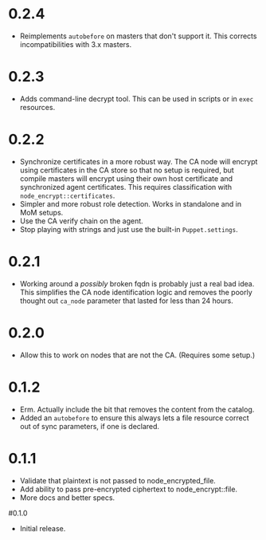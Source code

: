 # 0.2.4

* Reimplements `autobefore` on masters that don't support it. This corrects
  incompatibilities with 3.x masters.

# 0.2.3

* Adds command-line decrypt tool. This can be used in scripts or in `exec`
  resources.

# 0.2.2

* Synchronize certificates in a more robust way. The CA node will encrypt
  using certificates in the CA store so that no setup is required, but compile
  masters will encrypt using their own host certificate and synchronized agent
  certificates. This requires classification with `node_encrypt::certificates`.
* Simpler and more robust role detection. Works in standalone and in MoM setups.
* Use the CA verify chain on the agent.
* Stop playing with strings and just use the built-in `Puppet.settings`.

# 0.2.1

* Working around a *possibly* broken fqdn is probably just a real bad idea.
  This simplifies the CA node identification logic and removes the poorly
  thought out `ca_node` parameter that lasted for less than 24 hours.

# 0.2.0

* Allow this to work on nodes that are not the CA. (Requires some setup.)

# 0.1.2

* Erm. Actually include the bit that removes the content from the catalog.
* Added an `autobefore` to ensure this always lets a file resource correct
  out of sync parameters, if one is declared.

# 0.1.1

* Validate that plaintext is not passed to node_encrypted_file.
* Add ability to pass pre-encrypted ciphertext to node_encrypt::file.
* More docs and better specs.

#0.1.0

* Initial release.
